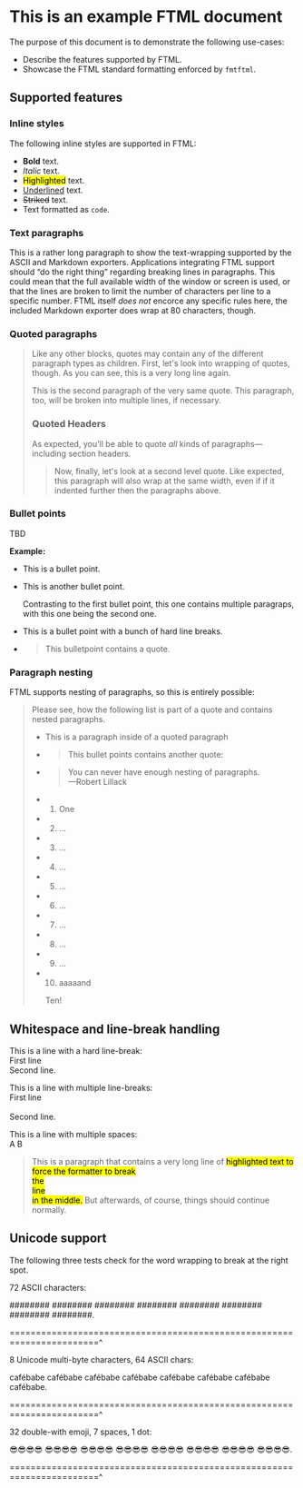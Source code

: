 # This is an example FTML document

The purpose of this document is to demonstrate the following use\-cases:

- Describe the features supported by FTML.
- Showcase the FTML standard formatting enforced by `fmtftml`.

## Supported features

### Inline styles

The following inline styles are supported in FTML:

- **Bold** text.
- _Italic_ text.
- <mark>Highlighted</mark> text.
- <u>Underlined</u> text.
- ~~Striked~~ text.
- Text formatted as `code`.

### Text paragraphs

This is a rather long paragraph to show the text\-wrapping supported by the ASCII and Markdown exporters. Applications integrating FTML support should “do the right thing” regarding breaking lines in paragraphs. This could mean that the full available width of the window or screen is used, or that the lines are broken to limit the number of characters per line to a specific number. FTML itself _does not_ encorce any specific rules here, the included Markdown exporter does wrap at 80 characters, though.

### Quoted paragraphs

> Like any other blocks, quotes may contain any of the different paragraph types as children. First, let's look into wrapping of quotes, though. As you can see, this is a very long line again.
> 
> This is the second paragraph of the very same quote. This paragraph, too, will be broken into multiple lines, if necessary.
> 
> ### Quoted Headers
> 
> As expected, you'll be able to quote _all_ kinds of paragraphs—including section headers.
> 
> > Now, finally, let's look at a second level quote. Like expected, this paragraph will also wrap at the same width, even if if it indented further then the paragraphs above.

### Bullet points

TBD

**Example:**

- This is a bullet point.
- This is another bullet point.
  
  Contrasting to the first bullet point, this one contains multiple paragraps, with this one being the second one.
- This is a bullet point with a bunch of hard line breaks.
- > This bulletpoint contains a quote.

### Paragraph nesting

FTML supports nesting of paragraphs, so this is entirely possible:

> Please see, how the following list is part of a quote and contains nested paragraphs.
> 
> - This is a paragraph inside of a quoted paragraph
> - > This bullet points contains another quote:
>   > 
> - > You can never have enough nesting of paragraphs.\
>   >    —Robert Lillack
> - 1. One
> - 2. …
> - 3. …
> - 4. …
> - 5. …
> - 6. …
> - 7. …
> - 8. …
> - 9. …
> - 10. aaaaand
>      
>      Ten!

## Whitespace and line\-break handling

This is a line with a hard line\-break:\
First line\
Second line.

This is a line with multiple line\-breaks:\
First line\
\
Second line.

This is a line with multiple spaces:\
A   B

> This is a paragraph that contains a very long line of <mark>highlighted text to force the formatter to break\
> the\
> line\
> in the middle.</mark> But afterwards, of course, things should continue normally.

## Unicode support

The following three tests check for the word wrapping to break at the right spot.

72 ASCII characters:

\#\#\#\#\#\#\#\# \#\#\#\#\#\#\#\# \#\#\#\#\#\#\#\# \#\#\#\#\#\#\#\# \#\#\#\#\#\#\#\# \#\#\#\#\#\#\#\# \#\#\#\#\#\#\#\# \#\#\#\#\#\#\#\#.

=======================================================================^

8 Unicode multi\-byte characters, 64 ASCII chars:

cafébabe cafébabe cafébabe cafébabe cafébabe cafébabe cafébabe cafébabe.

=======================================================================^

32 double\-with emoji, 7 spaces, 1 dot:

😎😎😎😎 😎😎😎😎 😎😎😎😎 😎😎😎😎 😎😎😎😎 😎😎😎😎 😎😎😎😎 😎😎😎😎.

=======================================================================^
